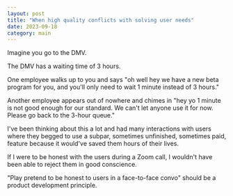 ```yaml
---
layout: post
title: "When high quality conflicts with solving user needs"
date: 2023-09-18
category: main
---
```


Imagine you go to the DMV.

The DMV has a waiting time of 3 hours.

One employee walks up to you and says "oh well hey we have a new beta program for you, and you'll only need to wait 1 minute instead of 3 hours."

Another employee appears out of nowhere and chimes in "hey yo 1 minute is not good enough for our standard. We can't let anyone use it for now. Please go back to the 3-hour queue."

I've been thinking about this a lot and had many interactions with users where they begged to use a subpar, sometimes unfinished, sometimes paid, feature because it would've saved them hours of their lives.

If I were to be honest with the users during a Zoom call, I wouldn't have been able to reject them in good conscience.

"Play pretend to be honest to users in a face-to-face convo" should be a product development principle.
